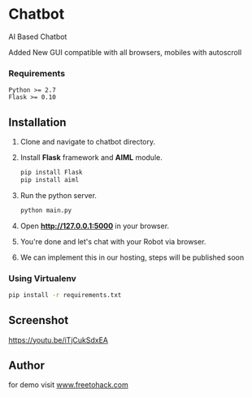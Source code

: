 # Chatbot
AI Based Chatbot

Added New GUI compatible with all browsers, mobiles with autoscroll

### Requirements
    Python >= 2.7
    Flask >= 0.10

## Installation

1. Clone and navigate to chatbot directory.

2. Install **Flask** framework and **AIML** module.
    ```bash
    pip install Flask
    pip install aiml
    ```

3. Run the python server.
    ```bash
    python main.py
    ```
4. Open **http://127.0.0.1:5000** in your browser.

5. You're done and let's chat with your Robot via browser.

6. We can implement this in our hosting, steps will be published soon

### Using Virtualenv

```bash
pip install -r requirements.txt
```

## Screenshot
https://youtu.be/iTjCukSdxEA

## Author
for demo visit
www.freetohack.com
